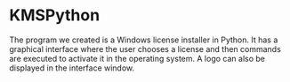 # KMSPython
The program we created is a Windows license installer in Python. It has a graphical interface where the user chooses a license and then commands are executed to activate it in the operating system. A logo can also be displayed in the interface window.
